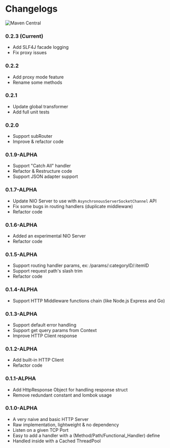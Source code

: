 # Changelogs

![Maven Central](https://img.shields.io/maven-central/v/com.jinyframework/jiny?style=flat-square)

### 0.2.3 (Current)

- Add SLF4J facade logging
- Fix proxy issues

### 0.2.2

- Add proxy mode feature
- Rename some methods

### 0.2.1
- Update global transformer
- Add full unit tests

### 0.2.0
- Support subRouter
- Improve & refactor code

### 0.1.9-ALPHA

- Support "Catch All" handler
- Refactor & Restructure code
- Support JSON adapter support

### 0.1.7-ALPHA

- Update NIO Server to use with `AsynchronousServerSocketChannel` API
- Fix some bugs in routing handlers (duplicate middleware)
- Refactor code

### 0.1.6-ALPHA

- Added an experimental NIO Server
- Refactor code

### 0.1.5-ALPHA

- Support routing handler params, ex: /params/:categoryID/:itemID
- Support request path's slash trim
- Refactor code

### 0.1.4-ALPHA

- Support HTTP Middleware functions chain (like Node.js Express and Go)

### 0.1.3-ALPHA

- Support default error handling
- Support get query params from Context
- Improve HTTP Client response

### 0.1.2-ALPHA

- Add built-in HTTP Client
- Refactor code

### 0.1.1-ALPHA

- Add HttpResponse Object for handling response struct
- Remove redundant constant and lombok usage

### 0.1.0-ALPHA

- A very naive and basic HTTP Server
- Raw implementation, lightweight & no dependency
- Listen on a given TCP Port
- Easy to add a handler with a (Method/Path/Functional_Handler) define
- Handled inside with a Cached ThreadPool
